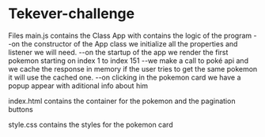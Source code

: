 # Tekever-challenge

Files
main.js
contains the Class App with contains the logic of the program
--on the constructor of the App class we initialize all the properties and listener we will need.
--on the startup of the app we render the first pokemon starting on index 1 to index 151
--we make a call to poké api and we cache the response in memory if the user tries to get the same pokemon it will use the cached one.
--on clicking in the pokemon card we have a popup appear with aditional info about him 


index.html 
contains the container for the pokemon and the pagination buttons

style.css
contains the styles for the pokemon card